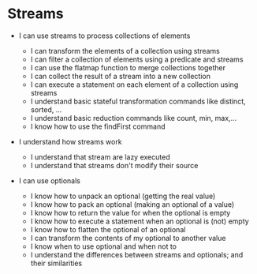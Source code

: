 # Streams
- I can use streams to process collections of elements
    - I can transform the elements of a collection using streams
    - I can filter a collection of elements using a predicate and streams
    - I can use the flatmap function to merge collections together
    - I can collect the result of a stream into a new collection
    - I can execute a statement on each element of a collection using streams
    - I understand basic stateful transformation commands like distinct, sorted, ...
    - I understand basic reduction commands like count, min, max,...
    - I know how to use the findFirst command
    
- I understand how streams work
    - I understand that stream are lazy executed
    - I understand that streams don't modify their source
    
- I can use optionals
    - I know how to unpack an optional (getting the real value)
    - I know how to pack an optional (making an optional of a value)
    - I know how to return the value for when the optional is empty
    - I know how to execute a statement when an optional is (not) empty
    - I know how to flatten the optional of an optional
    - I can transform the contents of my optional to another value
    - I know when to use optional and when not to
    - I understand the differences between streams and optionals; and their similarities